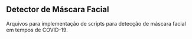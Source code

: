 ## Detector de Máscara Facial

Arquivos para implementação de scripts para detecção de máscara facial em tempos de COVID-19. 
